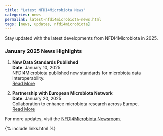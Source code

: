 ```yaml
---
title: "Latest NFDI4Microbiota News"
categories: news
permalink: latest-nfdi4microbiota-news.html
tags: [news, updates, nfdi4microbiota]
---
```


Stay updated with the latest developments from NFDI4Microbiota in 2025.

### **January 2025 News Highlights**
1. **New Data Standards Published**  
   **Date**: January 10, 2025  
   NFDI4Microbiota published new standards for microbiota data interoperability.  
   [Read More](https://nfdi4microbiota.de/newsroom/news.html)

2. **Partnership with European Microbiota Network**  
   **Date**: January 20, 2025  
   Collaboration to enhance microbiota research across Europe.  
   [Read More](https://nfdi4microbiota.de/newsroom/news.html)

For more updates, visit the [NFDI4Microbiota Newsroom](https://nfdi4microbiota.de/newsroom/news.html).

{% include links.html %}
